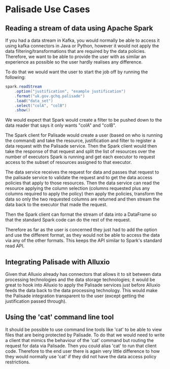 # Palisade Use Cases

## Reading a stream of data using Apache Spark
If you had a data stream in Kafka, you would normally be able to access it using kafka connectors in Java or Python, however it would not apply the data filtering/transformations that are required by the data policies.
Therefore, we want to be able to provide the user with as similar an experience as possible so the user hardly realises any difference.

To do that we would want the user to start the job off by running the following: 

```java
spark.readStream
    .option("justification", "example justification")
    .format("uk.gov.gchq.palisade")
    .load("data_set")
    .select("colA", "colB")
    .show()
```

We would expect that Spark would create a filter to be pushed down to the data reader that says it only wants "colA" and "colB".

The Spark client for Palisade would create a user (based on who is running the command) and take the resource, justification and filter to register a data request with the Palisade service. Then the Spark client would then take the response of that request and split the list of resources over the number of executors Spark is running and get each executor to request access to the subset of resources assigned to that executor.

The data service receives the request for data and passes that request to the palisade service to validate the request and to get the data access policies that apply to those resources. Then the data service can read the resource applying the column selection (columns requested plus any columns required to apply the policy) then apply the policies, transform the data so only the two requested columns are returned and then stream the data back to the executor that made the request.

Then the Spark client can format the stream of data into a DataFrame so that the standard Spark code can do the rest of the request.

Therefore as far as the user is concerned they just had to add the option and use the different format, as they would not be able to access the data via any of the other formats. This keeps the API similar to Spark's standard read API. 

## Integrating Palisade with Alluxio

Given that Alluxio already has connectors that allows it to sit between data processing technologies and the data storage technologies; it would be great to hook into Alluxio to apply the Palisade services just before Alluxio feeds the data back to the data processing technology.
This would make the Palisade integration transparent to the user (except getting the justification passed through).

## Using the 'cat' command line tool
It should be possible to use command line tools like 'cat' to be able to view files that are being protected by Palisade. 
To do that we would need to write a client that mimics the behaviour of the 'cat' command but routing the request for data via Palisade. 
Then you could alias 'cat' to run that client code. 
Therefore to the end user there is again very little difference to how they would normally use 'cat' if they did not have the data access policy restrictions.
